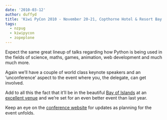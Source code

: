 ```yaml
---
date: '2010-03-12'
author: duffyd
title: 'Kiwi PyCon 2010 - November 20-21, Copthorne Hotel & Resort Bay of Islands'
tags:
  - nzpug
  - kiwipycon
  - zopeplone
---
```


Expect the same great lineup of talks regarding how Python is being used in the fields of science, maths, games, animation, web development and much much more.

 Again we’ll have a couple of world class keynote speakers and an ‘unconference’ aspect to the event where you, the delegate, can get involved.

Add to all this the fact that it’ll be in the beautiful [Bay of Islands](https://href.li/?http://en.wikipedia.org/wiki/Bay_of_Islands) at an [excellent venue](https://href.li/?http://www.millenniumhotels.co.nz/copthornebayofislands/) and we’re set for an even better event than last year.

Keep an eye on the [conference website](https://href.li/?http://nz.pycon.org) for updates as planning for the event unfolds.

